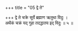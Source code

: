 +++
title = "05 द्वे ते"

+++
द्वे ते चक्रे सूर्ये ब्रह्माण ऋतुथा विदुः ।  
अथैकं चक्रं यद् गुहा तदद्धातय इद् विदुः ॥ ५ ॥